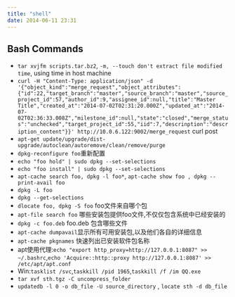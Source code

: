 ```yaml
---
title: "shell"
date: 2014-06-11 23:31
---
```

## Bash Commands ##

+ ``tar xvjfm scripts.tar.bz2``, ``-m, --touch don't extract file modified time``, using time in host machine
+ ``curl -H "Content-Type: application/json" -d '{"object_kind":"merge_request","object_attributes":{"id":22,"target_branch":"master","source_branch":"master","source_project_id":57,"author_id":9,"assignee_id":null,"title":"Master Title","created_at":"2014-07-02T02:31:20.000Z","updated_at":"2014-07-02T02:36:33.008Z","milestone_id":null,"state":"closed","merge_status":"unchecked","target_project_id":55,"iid":7,"descrinption":"description_content"}}' http://10.0.6.122:9002/merge_request`` curl post
+ ``apt-get update/upgrade/dist-upgrade/autoclean/autoremove/clean/remove/purge``
+ ``dpkg-reconfigure foo``重新配置
+ ``echo "foo hold" | sudo dpkg --set-selections``
+ ``echo "foo install" | sudo dpkg --set-selections``
+ ``apt-cache search foo, dpkg -l foo*``, ``apt-cache show foo , dpkg --print-avail foo``
+ ``dpkg -L foo``
+ ``dpkg --get-selections``
+ ``dlocate foo, dpkg -S foo`` foo文件来自哪个包
+ ``apt-file search foo`` 哪些安装包提供foo文件,不仅仅包含系统中已经安装的
+ ``dpkg -c foo.deb`` foo.deb 包含哪些文件
+ ``apt-cache dumpavail``显示所有可用安装包,以及他们各自的详细信息
+ ``apt-cache pkgnames`` 快速列出已安装软件包名称
+ apt使用代理:``echo "export http_proxy=http://127.0.0.1:8087" >> ~/.bashrc``,``echo 'Acquire::http::proxy http://127.0.0.1:8087' >> /etc/apt/apt.conf ``
+ Win:``tasklist /svc``,``taskkill /pid 1965``,``taskkill /f /im QQ.exe``
+ ``tar xvf sth.tgz -C uncompress_folder``
+ ``updatedb -l 0 -o db_file -U source_directory`` , ``locate sth -d db_file``
